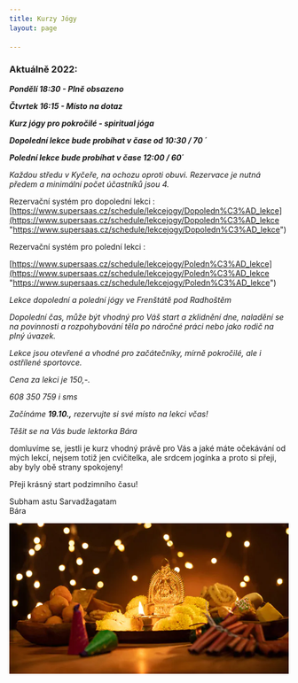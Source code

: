```yaml
---
title: Kurzy Jógy
layout: page

---
```

### **Aktuálně 2022:** 

**_Pondělí 18:30 - Plně obsazeno_**

**_Čtvrtek 16:15 - Místo na dotaz_**

**_Kurz jógy pro pokročilé - spiritual jóga_**  

**_Dopolední lekce bude probíhat v čase od 10:30 / 70 ´_**

**_Polední lekce bude probíhat v čase 12:00 / 60´_**

_Každou středu v Kyčeře, na ochozu oproti obuvi. Rezervace je nutná předem a minimální počet účastníků jsou 4._

Rezervační systém pro dopolední lekci : [https://www.supersaas.cz/schedule/lekcejogy/Dopoledn%C3%AD_lekce](https://www.supersaas.cz/schedule/lekcejogy/Dopoledn%C3%AD_lekce "https://www.supersaas.cz/schedule/lekcejogy/Dopoledn%C3%AD_lekce")

Rezervační systém pro polední lekci :

[https://www.supersaas.cz/schedule/lekcejogy/Poledn%C3%AD_lekce](https://www.supersaas.cz/schedule/lekcejogy/Poledn%C3%AD_lekce "https://www.supersaas.cz/schedule/lekcejogy/Poledn%C3%AD_lekce")

_Lekce dopolední a polední jógy ve Frenštátě pod Radhoštěm_

_Dopolední čas, může být vhodný pro Váš start a zklidnění dne, naladění se na povinnosti a rozpohybování těla po náročné práci nebo jako rodič na plný úvazek._

_Lekce jsou otevřené a vhodné pro začátečníky, mírně pokročilé, ale i ostřílené sportovce._

_Cena za lekci je 150,-._

_608 350 759 i sms_

_Začínáme **19.10.,** rezervujte si své místo na lekci včas!_

_Těšit se na Vás bude lektorka Bára_

domluvíme se, jestli je kurz vhodný právě pro Vás a jaké máte očekávání od mých lekcí, nejsem totiž jen cvičitelka, ale srdcem jogínka a proto si přeji, aby byly obě strany spokojeny!

Přeji krásný start podzimního času!

Subham astu Sarvadžagatam  
Bára

![](/uploads/diwaliposterimage-1.webp)